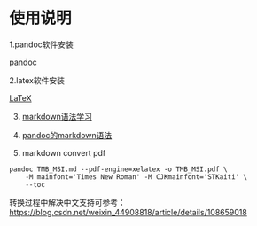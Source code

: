 # 使用说明

1.pandoc软件安装

[pandoc](https://pandoc.org/installing.html)

2.latex软件安装

[LaTeX](https://www.latex-project.org/get/)

3.  [markdown语法学习](https://dillinger.io/)

4.  [pandoc的markdown语法](https://www.cnblogs.com/baiyangcao/p/pandoc_markdown.html)

5.  markdown convert pdf

```
pandoc TMB_MSI.md --pdf-engine=xelatex -o TMB_MSI.pdf \
    -M mainfont='Times New Roman' -M CJKmainfont='STKaiti' \
    --toc
```

转换过程中解决中文支持可参考：
<https://blog.csdn.net/weixin_44908818/article/details/108659018>
